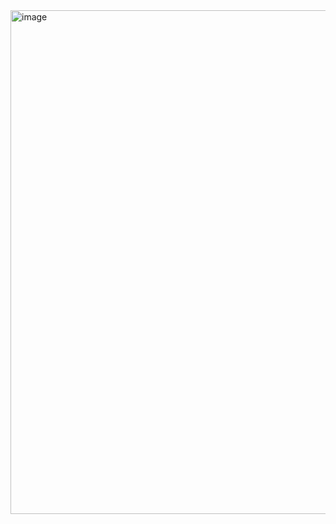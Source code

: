<img width="806" alt="image" src="https://github.com/user-attachments/assets/f6e0efb8-c8eb-44e8-bf25-6e6defb73470">
